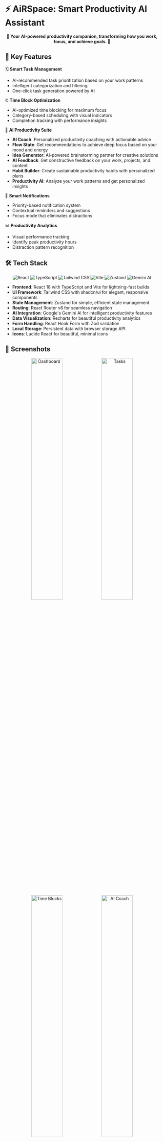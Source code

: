 
# ⚡ AiRSpace: Smart Productivity AI Assistant


<p align="center">
  <b>🧠 Your AI-powered productivity companion, transforming how you work, focus, and achieve goals. 🚀</b>
</p>

## 🌟 Key Features

🗓️ **Smart Task Management**
- AI-recommended task prioritization based on your work patterns
- Intelligent categorization and filtering
- One-click task generation powered by AI

⏰ **Time Block Optimization**
- AI-optimized time blocking for maximum focus
- Category-based scheduling with visual indicators
- Completion tracking with performance insights

🤖 **AI Productivity Suite**
- **AI Coach**: Personalized productivity coaching with actionable advice
- **Flow State**: Get recommendations to achieve deep focus based on your mood and energy
- **Idea Generator**: AI-powered brainstorming partner for creative solutions
- **AI Feedback**: Get constructive feedback on your work, projects, and content
- **Habit Builder**: Create sustainable productivity habits with personalized plans
- **Productivity AI**: Analyze your work patterns and get personalized insights

🔔 **Smart Notifications**
- Priority-based notification system
- Contextual reminders and suggestions
- Focus mode that eliminates distractions

📊 **Productivity Analytics**
- Visual performance tracking
- Identify peak productivity hours
- Distraction pattern recognition

## 🛠️ Tech Stack

<p align="center">
  <img src="https://img.shields.io/badge/React-20232A?style=for-the-badge&logo=react&logoColor=61DAFB" alt="React" />
  <img src="https://img.shields.io/badge/TypeScript-007ACC?style=for-the-badge&logo=typescript&logoColor=white" alt="TypeScript" />
  <img src="https://img.shields.io/badge/Tailwind_CSS-38B2AC?style=for-the-badge&logo=tailwind-css&logoColor=white" alt="Tailwind CSS" />
  <img src="https://img.shields.io/badge/Vite-B73BFE?style=for-the-badge&logo=vite&logoColor=FFD62E" alt="Vite" />
  <img src="https://img.shields.io/badge/Zustand-000000?style=for-the-badge&logo=zustand&logoColor=white" alt="Zustand" />
  <img src="https://img.shields.io/badge/Gemini_AI-8A2BE2?style=for-the-badge&logo=google&logoColor=white" alt="Gemini AI" />
</p>

- **Frontend**: React 18 with TypeScript and Vite for lightning-fast builds
- **UI Framework**: Tailwind CSS with shadcn/ui for elegant, responsive components
- **State Management**: Zustand for simple, efficient state management
- **Routing**: React Router v6 for seamless navigation
- **AI Integration**: Google's Gemini AI for intelligent productivity features
- **Data Visualization**: Recharts for beautiful productivity analytics
- **Form Handling**: React Hook Form with Zod validation
- **Local Storage**: Persistent data with browser storage API
- **Icons**: Lucide React for beautiful, minimal icons

## 📸 Screenshots

<div align="center">
  <img src="https://raw.githubusercontent.com/username/airavat/main/screenshots/dashboard.png" width="45%" alt="Dashboard" />
  <img src="https://raw.githubusercontent.com/username/airavat/main/screenshots/tasks.png" width="45%" alt="Tasks" />
</div>

<div align="center">
  <img src="https://raw.githubusercontent.com/username/airavat/main/screenshots/timeblocks.png" width="45%" alt="Time Blocks" />
  <img src="https://raw.githubusercontent.com/username/airavat/main/screenshots/ai-coach.png" width="45%" alt="AI Coach" />
</div>

## 🚀 Getting Started

```bash
# Clone this repository
git clone https://github.com/username/airavat.git

# Install dependencies
npm install

# Start the development server
npm run dev
```

Visit `http://localhost:5173` to see the application in action!



---

<p align="center">
  <sub>Made with ❤️ by Team HackStreet</sub>
</p>
